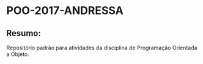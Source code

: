 # POO-2017-ANDRESSA
## Resumo: 
Repositório padrão para atividades da disciplina de Programação Orientada a Objeto.
